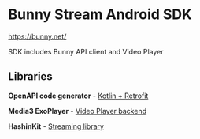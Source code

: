 # Bunny Stream Android SDK

https://bunny.net/

SDK includes Bunny API client and Video Player

## Libraries

**OpenAPI code generator** - [Kotlin + Retrofit](https://openapi-generator.tech/docs/generators/kotlin/)

**Media3 ExoPlayer** - [Video Player backend](https://developer.android.com/guide/topics/media/exoplayer/)

**HashinKit** - [Streaming library](https://github.com/shogo4405/HaishinKit.kt)



 
